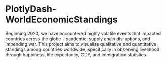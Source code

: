 # PlotlyDash-WorldEconomicStandings
Beginning 2020, we have encountered highly volatile events that impacted countries across the globe – pandemic, supply chain disruptions, and impending war. This project aims to visualize qualitative and quantitative standings among countries worldwide, specifically in observing livelihood through happiness, life expectancy, GDP, and immigration statistics.
